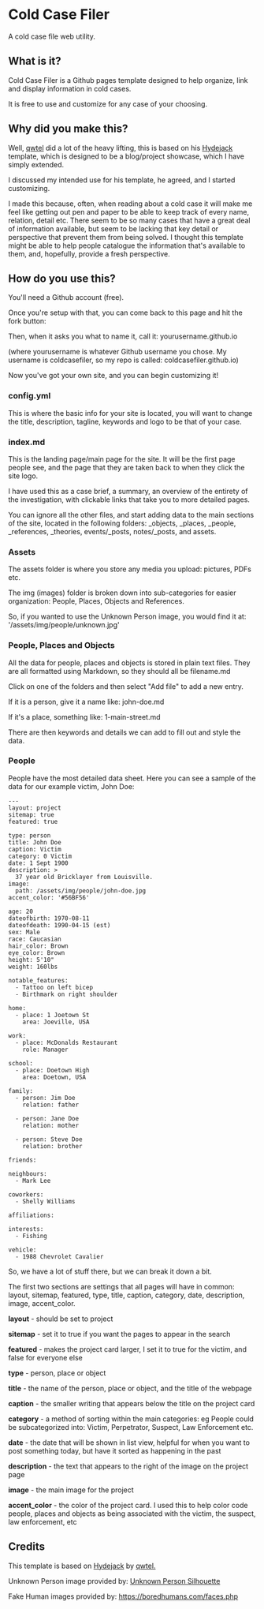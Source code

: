 # Cold Case Filer

A cold case file web utility.

## What is it?

Cold Case Filer is a Github pages template designed to help organize, link and display information in cold cases.

It is free to use and customize for any case of your choosing.

## Why did you make this?

Well, <a href="https://github.com/qwtel">qwtel</a> did a lot of the heavy lifting, this is based on his <a href="https://github.com/hydecorp/hydejack">Hydejack</a> template, which is designed to be a blog/project showcase, which I have simply extended.

I discussed my intended use for his template, he agreed, and I started customizing.

I made this because, often, when reading about a cold case it will make me feel like getting out pen and paper to be able to keep track of every name, relation, detail etc. There seem to be so many cases that have a great deal of information available, but seem to be lacking that key detail or perspective that prevent them from being solved. I thought this template might be able to help people catalogue the information that's available to them, and, hopefully, provide a fresh perspective.

## How do you use this?

You'll need a Github account (free).

Once you're setup with that, you can come back to this page and hit the fork button:

Then, when it asks you what to name it, call it: yourusername.github.io 

(where yourusername is whatever Github username you chose. My username is coldcasefiler, so my repo is called: coldcasefiler.github.io)

Now you've got your own site, and you can begin customizing it!

### config.yml

This is where the basic info for your site is located, you will want to change the title, description, tagline, keywords and logo to be that of your case.

### index.md

This is the landing page/main page for the site. It will be the first page people see, and the page that they are taken back to when they click the site logo.

I have used this as a case brief, a summary, an overview of the entirety of the investigation, with clickable links that take you to more detailed pages.

You can ignore all the other files, and start adding data to the main sections of the site, located in the following folders: _objects, _places, _people, _references, _theories, events/_posts, notes/_posts, and assets.

### Assets

The assets folder is where you store any media you upload: pictures, PDFs etc.

The img (images) folder is broken down into sub-categories for easier organization: People, Places, Objects and References.

So, if you wanted to use the Unknown Person image, you would find it at: '/assets/img/people/unknown.jpg'

### People, Places and Objects

All the data for people, places and objects is stored in plain text files. They are all formatted using Markdown, so they should all be filename.md 

Click on one of the folders and then select "Add file" to add a new entry.

If it is a person, give it a name like: john-doe.md

If it's a place, something like: 1-main-street.md

There are then keywords and details we can add to fill out and style the data.

### People

People have the most detailed data sheet. Here you can see a sample of the data for our example victim, John Doe:
```
---
layout: project
sitemap: true
featured: true

type: person
title: John Doe
caption: Victim
category: 0 Victim
date: 1 Sept 1900
description: >
  37 year old Bricklayer from Louisville.
image: 
  path: /assets/img/people/john-doe.jpg
accent_color: '#56BF56'

age: 20
dateofbirth: 1970-08-11
dateofdeath: 1990-04-15 (est)
sex: Male
race: Caucasian
hair_color: Brown
eye_color: Brown
height: 5'10"
weight: 160lbs

notable_features: 
  - Tattoo on left bicep 
  - Birthmark on right shoulder

home: 
  - place: 1 Joetown St 
    area: Joeville, USA
    
work:
  - place: McDonalds Restaurant
    role: Manager
    
school: 
  - place: Doetown High
    area: Doetown, USA

family: 
  - person: Jim Doe 
    relation: father 
    
  - person: Jane Doe 
    relation: mother 
    
  - person: Steve Doe 
    relation: brother

friends:

neighbours:
  - Mark Lee

coworkers:
  - Shelly Williams

affiliations:

interests: 
  - Fishing

vehicle: 
  - 1988 Chevrolet Cavalier
  ```
So, we have a lot of stuff there, but we can break it down a bit. 

The first two sections are settings that all pages will have in common: layout, sitemap, featured, type, title, caption, category, date, description, image, accent_color.

__layout__ - should be set to project

__sitemap__ - set it to true if you want the pages to appear in the search

__featured__ - makes the project card larger, I set it to true for the victim, and false for everyone else

__type__ - person, place or object

__title__ - the name of the person, place or object, and the title of the webpage

__caption__ - the smaller writing that appears below the title on the project card

__category__ - a method of sorting within the main categories: eg People could be subcategorized into: Victim, Perpetrator, Suspect, Law Enforcement etc.

__date__ - the date that will be shown in list view, helpful for when you want to post something today, but have it sorted as happening in the past

__description__ - the text that appears to the right of the image on the project page

__image__ - the main image for the project

__accent_color__ - the color of the project card. I used this to help color code people, places and objects as being associated with the victim, the suspect, law enforcement, etc


## Credits

This template is based on <a href="https://github.com/hydecorp/hydejack">Hydejack</a> by <a href="https://github.com/qwtel">qwtel.</a>

Unknown Person image provided by: <a href="http://getdrawings.com/unknown-person-silhouette">Unknown Person Silhouette</a>

Fake Human images provided by: https://boredhumans.com/faces.php
